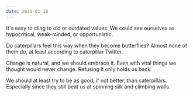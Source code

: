 ```yaml
---
date: 2021-01-18
---
```


It's easy to cling to old or outdated values. We could see ourselves as hypocritical, weak-minded, or opportunistic.

Do caterpillars feel this way when they become butterflies? Almost none of them do, at least according to caterpillar Twitter.

Change is natural, and we should embrace it. Even with vital things we thought would never change. Refusing it only holds us back.

We should at least try to be as good, if not better, than caterpillars. Especially since they still beat us at spinning silk and climbing walls.
